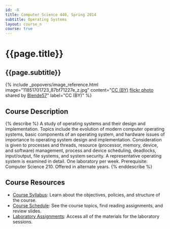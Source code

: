 ```yaml
---
id: -8
title: Computer Science 440, Spring 2014
subtitle: Operating Systems
layout: course_n
course: true
---
```


# {{page.title}}
## {{page.subtitle}}

<!-- Include header image -->
{% include _popovers/image_reference.html image="11851701723_87bf71227e_z.jpg" content="<a href='http://creativecommons.org/licenses/by/2.0/'>CC (BY)</a> <a title='passing through' href='http://flickr.com/photos/blende57/11851701723'>flickr photo</a> shared by <a href='http://flickr.com/people/blende57'>Blende57</a>" label="CC (BY)" %}

## Course Description

{% describe %}
A study of operating systems and their design and implementation. Topics include the evolution of modern computer
operating systems, basic components of an operating system, and hardware issues of importance to operating system design
and implementation. Consideration is given to processes and threads, resource (processor, memory, device, and software)
management, process and device scheduling, deadlocks, input/output, file systems, and system security. A representative
operating system is examined in detail. One laboratory per week. Prerequisite: Computer Science 210. Offered in
alternate years.
{% enddescribe %}

## Course Resources

<ul class="fa-ul">

<li><i class="fa-li fa fa-arrow-right"></i><a href="{{site.baseurl}}teaching/cs440S2014/provide/syllabus/cs440S2014-syllabus.pdf"
class="major">Course Syllabus</a>: Learn about the objectives, policies, and structure of the course.

<li><i class="fa-li fa fa-arrow-right"></i><a href="{{site.baseurl}}teaching/cs440S2014/schedule/"
class="major">Course Schedule</a>: See the course topics, find reading assignments, and review slides.

<li><i class="fa-li fa fa-arrow-right"></i><a href="{{site.baseurl}}teaching/cs440S2014/laboratories/"
class="major">Laboratory Assignments</a>: Access all of the materials for the laboratory sessions.

</ul>

